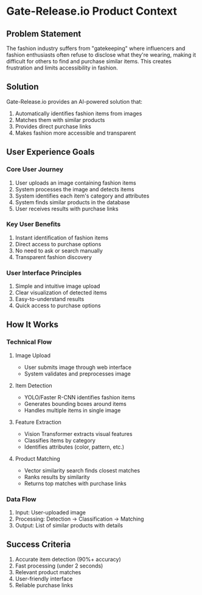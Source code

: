 # Gate-Release.io Product Context

## Problem Statement
The fashion industry suffers from "gatekeeping" where influencers and fashion enthusiasts often refuse to disclose what they're wearing, making it difficult for others to find and purchase similar items. This creates frustration and limits accessibility in fashion.

## Solution
Gate-Release.io provides an AI-powered solution that:
1. Automatically identifies fashion items from images
2. Matches them with similar products
3. Provides direct purchase links
4. Makes fashion more accessible and transparent

## User Experience Goals

### Core User Journey
1. User uploads an image containing fashion items
2. System processes the image and detects items
3. System identifies each item's category and attributes
4. System finds similar products in the database
5. User receives results with purchase links

### Key User Benefits
1. Instant identification of fashion items
2. Direct access to purchase options
3. No need to ask or search manually
4. Transparent fashion discovery

### User Interface Principles
1. Simple and intuitive image upload
2. Clear visualization of detected items
3. Easy-to-understand results
4. Quick access to purchase options

## How It Works

### Technical Flow
1. Image Upload
   - User submits image through web interface
   - System validates and preprocesses image

2. Item Detection
   - YOLO/Faster R-CNN identifies fashion items
   - Generates bounding boxes around items
   - Handles multiple items in single image

3. Feature Extraction
   - Vision Transformer extracts visual features
   - Classifies items by category
   - Identifies attributes (color, pattern, etc.)

4. Product Matching
   - Vector similarity search finds closest matches
   - Ranks results by similarity
   - Returns top matches with purchase links

### Data Flow
1. Input: User-uploaded image
2. Processing: Detection → Classification → Matching
3. Output: List of similar products with details

## Success Criteria
1. Accurate item detection (90%+ accuracy)
2. Fast processing (under 2 seconds)
3. Relevant product matches
4. User-friendly interface
5. Reliable purchase links 